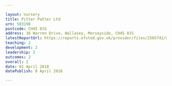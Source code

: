 ```yaml
---

layout: nursery
title: Pitter Patter Ltd
urn: 503198
postcode: CH45 0JS
address: 36 Warren Drive, Wallasey, Merseyside, CH45 0JS
latestReportUrl: https://reports.ofsted.gov.uk/provider/files/2565742/urn/503198.pdf
teaching: 2
development: 2
leadership: 2
outcomes: 2
overall: 2
date: 01 April 2018 
datePublish: 8 April 2016

---
```

